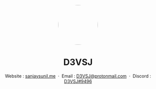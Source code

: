 <p align="center">
    <img style="border-radius: 100px" width="128" height="128" src="https://avatars2.githubusercontent.com/u/45319920?s=460&u=d36e049f6f5658c9439330560160db149ad16052&v=4">
</p>
<h1 align="center">D3VSJ</h1>

<div align="center">

Website : [sanjaysunil.me](https://sanjaysunil.me) &nbsp;&middot;&nbsp;
Email : [D3VSJ@protonmail.com](mailto:D3VSJprotonmail.com) &nbsp;&middot;&nbsp;
Discord : [D3VSJ#9496](https://discordapp.com/users/732336924559278181)

</div>

